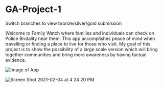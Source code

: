 # GA-Project-1

Switch branches to view bronze/silver/gold submission
 
Welcome to Family Watch where families and individuals can check on Police Brutality near them.
This app accomplishes peace of mind when travelling or finding a place to live for those who visit. My goal of this project is to show the possibility of a large scale version which will bring together communities and bring more awareness by having factual evidence.

![Image of App](https://user-images.githubusercontent.com/37936292/106972166-28169c80-6705-11eb-8701-8d8f7d25a996.png)

![Screen Shot 2021-02-04 at 4 24 20 PM](https://user-images.githubusercontent.com/37936292/106972300-7166ec00-6705-11eb-8751-92a562f461ad.png)
